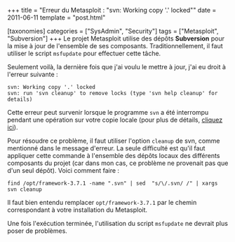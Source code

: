 +++
title = "Erreur du Metasploit : \"svn: Working copy '.' locked\""
date = 2011-06-11
template = "post.html"

[taxonomies]
categories = ["SysAdmin", "Security"]
tags = ["Metasploit", "Subversion"]
+++
Le projet Metasploit utilise des dépôts **Subversion** pour la mise à jour de
l'ensemble de ses composants. Traditionnellement, il faut utiliser le script
`msfupdate` pour effectuer cette tâche.

Seulement voilà, la dernière fois que j'ai voulu le mettre à jour, j'ai eu droit
à l'erreur suivante :

```raw
svn: Working copy '.' locked
svn: run 'svn cleanup' to remove locks (type 'svn help cleanup' for details)
```

<!-- more -->

Cette erreur peut survenir lorsque le programme `svn` a été interrompu pendant
une opération sur votre copie locale (pour plus de détails, [cliquez
ici][svn-cleanup]).

Pour résoudre ce problème, il faut utiliser l'option `cleanup` de svn, comme
mentionné dans le message d'erreur. La seule difficulté est qu'il faut appliquer
cette commande à l'ensemble des dépôts locaux des différents composants du
projet (car dans mon cas, ce problème ne provenait pas que d'un seul dépôt).
Voici comment faire :

```raw
find /opt/framework-3.7.1 -name ".svn" | sed  "s/\/.svn/ /" | xargs svn cleanup
```

Il faut bien entendu remplacer `opt/framework-3.7.1` par le chemin correspondant
à votre installation du Metasploit.

Une fois l'exécution terminée, l'utilisation du script `msfupdate` ne devrait
plus poser de problèmes.

 [svn-cleanup]: http://svnbook.red-bean.com/en/1.5/svn.tour.cleanup.html

